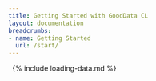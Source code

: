 ```yaml
---
title: Getting Started with GoodData CL
layout: documentation
breadcrumbs:
- name: Getting Started
  url: /start/
---
```


<a name="gdcl">&nbsp;</a>
{% include loading-data.md %}